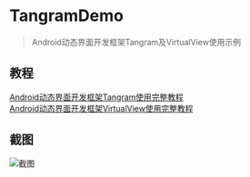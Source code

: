 # TangramDemo
> Android动态界面开发框架Tangram及VirtualView使用示例<br>
## 教程
[Android动态界面开发框架Tangram使用完整教程](https://blog.csdn.net/u013541140/article/details/89517186)<br>
[Android动态界面开发框架VirtualView使用完整教程](https://blog.csdn.net/u013541140/article/details/89519912)<br>
## 截图
![截图](https://github.com/jimmysuncpt/TangramDemo/blob/master/images/Tangram%E5%B8%83%E5%B1%80.gif)
